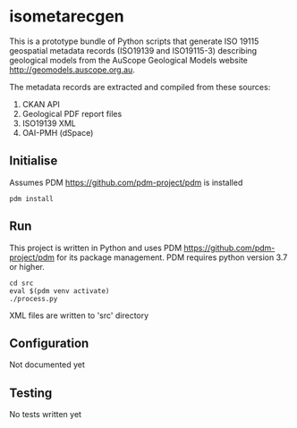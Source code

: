 # isometarecgen

This is a prototype bundle of Python scripts that generate ISO 19115 geospatial metadata records (ISO19139 and ISO19115-3) describing geological models from the AuScope Geological Models website <http://geomodels.auscope.org.au>.

The metadata records are extracted and compiled from these sources:  

1. CKAN API
2. Geological PDF report files
3. ISO19139 XML
4. OAI-PMH (dSpace)

## Initialise

Assumes PDM <https://github.com/pdm-project/pdm> is installed

```
pdm install
```

## Run

This project is written in Python and uses PDM <https://github.com/pdm-project/pdm> for its package management. PDM requires python version 3.7 or higher.

```
cd src
eval $(pdm venv activate)
./process.py
```
XML files are written to 'src' directory

## Configuration

Not documented yet

## Testing

No tests written yet

